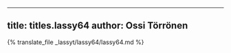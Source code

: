 
---
title: titles.lassy64
author: Ossi Törrönen
---
{% translate_file _lassyt/lassy64/lassy64.md %}